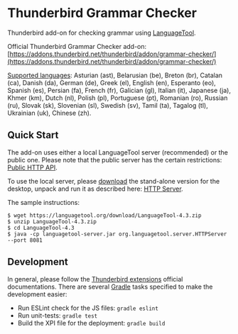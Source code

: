 # Thunderbird Grammar Checker

Thunderbird add-on for checking grammar using [LanguageTool](https://www.languagetool.org/).

Official Thunderbird Grammar Checker add-on: [https://addons.thunderbird.net/thunderbird/addon/grammar-checker/](https://addons.thunderbird.net/thunderbird/addon/grammar-checker/)

[Supported languages](https://www.languagetool.org/languages/):
Asturian (ast),
Belarusian (be),
Breton (br),
Catalan (ca),
Danish (da),
German (de),
Greek (el),
English (en),
Esperanto (eo),
Spanish (es),
Persian (fa),
French (fr),
Galician (gl),
Italian (it),
Japanese (ja),
Khmer (km),
Dutch (nl),
Polish (pl),
Portuguese (pt),
Romanian (ro),
Russian (ru),
Slovak (sk),
Slovenian (sl),
Swedish (sv),
Tamil (ta),
Tagalog (tl),
Ukrainian (uk),
Chinese (zh).

## Quick Start

The add-on uses either a local LanguageTool server (recommended) or the public one.
Please note that the public server has the certain restrictions: [Public HTTP API](http://wiki.languagetool.org/public-http-api).

To use the local server, please [download](https://languagetool.org/) the stand-alone version for the desktop, unpack and run it as described here: [HTTP Server](http://wiki.languagetool.org/http-server).

The sample instructions:

    $ wget https://languagetool.org/download/LanguageTool-4.3.zip
    $ unzip LanguageTool-4.3.zip
    $ cd LanguageTool-4.3
    $ java -cp languagetool-server.jar org.languagetool.server.HTTPServer --port 8081

## Development

In general, please follow the [Thunderbird extensions](https://developer.mozilla.org/en-US/Add-ons/Thunderbird) official documentations. There are several [Gradle](https://gradle.org/) tasks specified to make the development easier:

- Run ESLint check for the JS files: `gradle eslint`
- Run unit-tests: `gradle test`
- Build the XPI file for the deployment: `gradle build`
